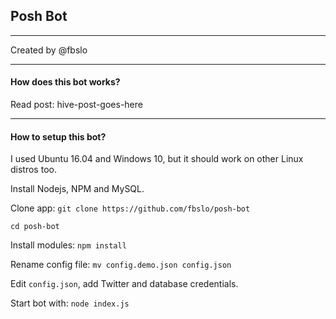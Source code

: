 ## Posh Bot

---

Created by @fbslo

---

#### How does this bot works?

Read post: hive-post-goes-here

---

#### How to setup this bot?

I used Ubuntu 16.04 and Windows 10, but it should work on other Linux distros too.

Install Nodejs, NPM and MySQL.

Clone app: `git clone https://github.com/fbslo/posh-bot`

`cd posh-bot`

Install modules: `npm install`

Rename config file: `mv config.demo.json config.json`

Edit `config.json`, add Twitter and database credentials.

Start bot with: `node index.js`
